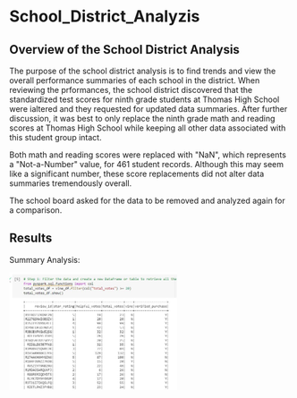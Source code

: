 # School_District_Analyzis

## Overview of the School District Analysis

The purpose of the school district analysis is to find trends and view the overall performance summaries of each school in the district. When reviewing the prformances, the school district discovered that the standardized test scores for ninth grade students at Thomas High School were ialtered and they requested for updated data summaries. After further discussion, it was best to only replace the ninth grade math and reading scores at Thomas High School while keeping all other data associated with this student group intact.

Both math and reading scores were replaced with "NaN", which represents a "Not-a-Number" value, for 461 student records. Although this may seem like a significant number, these score replacements did not alter data summaries tremendously overall.

The school board asked for the data to be removed and analyzed again for a comparison.

## Results

Summary Analysis:

<img   src="https://github.com/patelnehap/Amazon_Vine_Analysis/blob/main/Images/GreaterThan20.JPG"  alt="Greater Than 20"  title="Greater than 20" style="display: inline-block; margin: 0 auto; max-width: 300px">